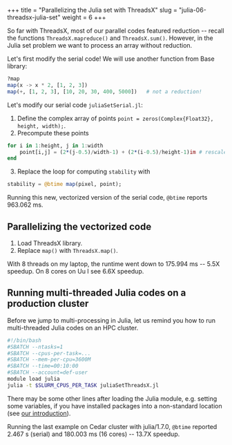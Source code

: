 +++
title = "Parallelizing the Julia set with ThreadsX"
slug = "julia-06-threadsx-julia-set"
weight = 6
+++

So far with ThreadsX, most of our parallel codes featured reduction -- recall the functions `ThreadsX.mapreduce()` and
`ThreadsX.sum()`. However, in the Julia set problem we want to process an array without reduction.

Let's first modify the serial code! We will use another function from Base library:

```jl
?map
map(x -> x * 2, [1, 2, 3])
map(+, [1, 2, 3], [10, 20, 30, 400, 5000])   # not a reduction!
```

Let's modify our serial code `juliaSetSerial.jl`:

1. Define the complex array of points `point = zeros(Complex{Float32}, height, width);`.
2. Precompute these points
```jl
for i in 1:height, j in 1:width
    point[i,j] = (2*(j-0.5)/width-1) + (2*(i-0.5)/height-1)im # rescale to -1:1 in the complex plane
end
```
3. Replace the loop for computing `stability` with
```jl
stability = @btime map(pixel, point);
```

Running this new, vectorized version of the serial code, `@btime` reports 963.062 ms.

## Parallelizing the vectorized code

1. Load ThreadsX library.
1. Replace `map()` with `ThreadsX.map()`.

With 8 threads on my laptop, the runtime went down to 175.994 ms -- 5.5X speedup. On 8 cores on Uu I see 6.6X speedup.

## Running multi-threaded Julia codes on a production cluster

Before we jump to multi-processing in Julia, let us remind you how to run multi-threaded Julia codes on an HPC cluster.

```sh
#!/bin/bash
#SBATCH --ntasks=1
#SBATCH --cpus-per-task=...
#SBATCH --mem-per-cpu=3600M
#SBATCH --time=00:10:00
#SBATCH --account=def-user
module load julia
julia -t $SLURM_CPUS_PER_TASK juliaSetThreadsX.jl
```

There may be some other lines after loading the Julia module, e.g. setting some variables, if you have installed
packages into a non-standard location (see [our introduction](../julia-01-intro-language)).

Running the last example on Cedar cluster with julia/1.7.0, `@btime` reported 2.467 s (serial) and 180.003 ms (16 cores)
-- 13.7X speedup.
